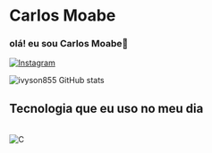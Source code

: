 # Carlos Moabe

### olá! eu sou Carlos Moabe👋

[![Instagram](https://img.shields.io/badge/Instagram-E4405F?style=for-the-badge&logo=instagram&logoColor=white)](https://instagram.com/__carllos_11?igshid=OGQ5ZDc2ODk2ZA==)

![ivyson855 GitHub stats](https://github-readme-stats.vercel.app/api?username=ivyson855&show_icons=true&theme=radical)

## Tecnologia que eu uso no meu dia

<div style ="display: inline_block">
<br/>
<img aling="center" alt="C"
src="https://img.shields.io/badge/C-00599C?style=for-the-badge&logo=c&logoColor=white"/>
</div>
